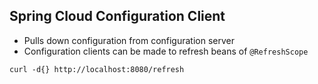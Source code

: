 ## Spring Cloud Configuration Client
* Pulls down configuration from configuration server
* Configuration clients can be made to refresh beans of ``@RefreshScope``

```
curl -d{} http://localhost:8080/refresh
```
